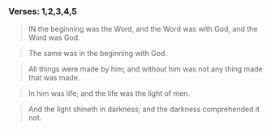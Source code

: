 ### Verses: 1,2,3,4,5

> IN the beginning was the Word, and the Word was with God, and the Word was God.

> The same was in the beginning with God.

> All things were made by him; and without him was not any thing made that was made.

> In him was life; and the life was the light of men.

> And the light shineth in darkness; and the darkness comprehended it not.